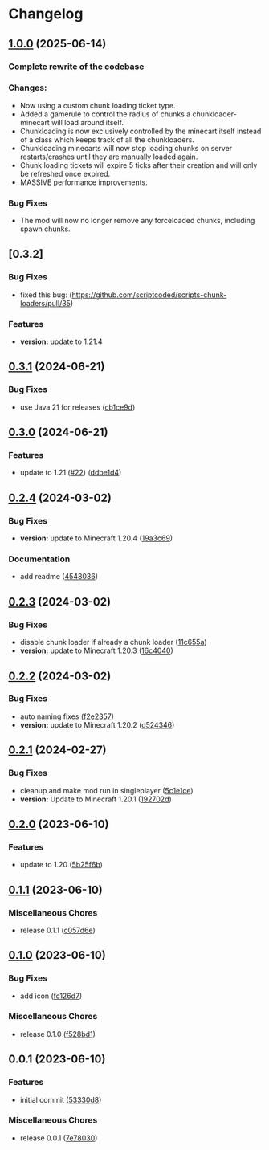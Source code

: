 # Changelog

## [1.0.0](https://github.com/DerBallo/chunkloading-minecarts) (2025-06-14)


### Complete rewrite of the codebase

### Changes:
* Now using a custom chunk loading ticket type.
* Added a gamerule to control the radius of chunks a chunkloader-minecart will load around itself.
* Chunkloading is now exclusively controlled by the minecart itself instead of a class which keeps track of all the chunkloaders.
* Chunkloading minecarts will now stop loading chunks on server restarts/crashes until they are manually loaded again.
* Chunk loading tickets will expire 5 ticks after their creation and will only be refreshed once expired.
* MASSIVE performance improvements.

### Bug Fixes
* The mod will now no longer remove any forceloaded chunks, including spawn chunks.

## [0.3.2]


### Bug Fixes

* fixed this bug: (https://github.com/scriptcoded/scripts-chunk-loaders/pull/35)

### Features

* **version:** update to 1.21.4

## [0.3.1](https://github.com/scriptcoded/scripts-chunk-loaders/compare/v0.3.0...v0.3.1) (2024-06-21)


### Bug Fixes

* use Java 21 for releases ([cb1ce9d](https://github.com/scriptcoded/scripts-chunk-loaders/commit/cb1ce9dc46d318eef45b5811629e8567fd88e101))

## [0.3.0](https://github.com/scriptcoded/scripts-chunk-loaders/compare/v0.2.4...v0.3.0) (2024-06-21)


### Features

* update to 1.21 ([#22](https://github.com/scriptcoded/scripts-chunk-loaders/issues/22)) ([ddbe1d4](https://github.com/scriptcoded/scripts-chunk-loaders/commit/ddbe1d448c161b55967b73de184700fa39f8d262))

## [0.2.4](https://github.com/scriptcoded/scripts-chunk-loaders/compare/v0.2.3...v0.2.4) (2024-03-02)


### Bug Fixes

* **version:** update to Minecraft 1.20.4 ([19a3c69](https://github.com/scriptcoded/scripts-chunk-loaders/commit/19a3c69f1d76960acd450703e79d0be7dd890251))


### Documentation

* add readme ([4548036](https://github.com/scriptcoded/scripts-chunk-loaders/commit/45480366082e72ac082e866a103aad06b2c6121a))

## [0.2.3](https://github.com/scriptcoded/scripts-chunk-loaders/compare/v0.2.2...v0.2.3) (2024-03-02)


### Bug Fixes

* disable chunk loader if already a chunk loader ([11c655a](https://github.com/scriptcoded/scripts-chunk-loaders/commit/11c655ae4a3f60618ddf1e156e0d1548c5802d1a))
* **version:** update to Minecraft 1.20.3 ([16c4040](https://github.com/scriptcoded/scripts-chunk-loaders/commit/16c40407118483837946b74338de848026c1ba11))

## [0.2.2](https://github.com/scriptcoded/scripts-chunk-loaders/compare/v0.2.1...v0.2.2) (2024-03-02)


### Bug Fixes

* auto naming fixes ([f2e2357](https://github.com/scriptcoded/scripts-chunk-loaders/commit/f2e2357035e0044b4fdced921807c2954756ee0e))
* **version:** update to Minecraft 1.20.2 ([d524346](https://github.com/scriptcoded/scripts-chunk-loaders/commit/d524346c19b9c8cca5b46d11ebc1f4a2e33c8e4a))

## [0.2.1](https://github.com/scriptcoded/scripts-chunk-loaders/compare/v0.2.0...v0.2.1) (2024-02-27)


### Bug Fixes

* cleanup and make mod run in singleplayer ([5c1e1ce](https://github.com/scriptcoded/scripts-chunk-loaders/commit/5c1e1ce6dc81c7abac513301f4be6ab555a05ee0))
* **version:** Update to Minecraft 1.20.1 ([192702d](https://github.com/scriptcoded/scripts-chunk-loaders/commit/192702d300f4508a7549476a9a386fb3d82131b8))

## [0.2.0](https://github.com/scriptcoded/scripts-chunk-loaders/compare/v0.1.1...v0.2.0) (2023-06-10)


### Features

* update to 1.20 ([5b25f6b](https://github.com/scriptcoded/scripts-chunk-loaders/commit/5b25f6b2cb366437234bb28d37383f172348b626))

## [0.1.1](https://github.com/scriptcoded/scripts-chunk-loaders/compare/v0.1.0...v0.1.1) (2023-06-10)


### Miscellaneous Chores

* release 0.1.1 ([c057d6e](https://github.com/scriptcoded/scripts-chunk-loaders/commit/c057d6eeb68813314db825b70c1ef3162261d008))

## [0.1.0](https://github.com/scriptcoded/scripts-chunk-loaders/compare/v0.0.1...v0.1.0) (2023-06-10)


### Bug Fixes

* add icon ([fc126d7](https://github.com/scriptcoded/scripts-chunk-loaders/commit/fc126d746d95fbcfe02122e9aee60af7334d318f))


### Miscellaneous Chores

* release 0.1.0 ([f528bd1](https://github.com/scriptcoded/scripts-chunk-loaders/commit/f528bd153195a138a34b3238ff122addbe947610))

## 0.0.1 (2023-06-10)


### Features

* initial commit ([53330d8](https://github.com/scriptcoded/scripts-chunk-loaders/commit/53330d84c999d8702adec61ff5b088fd7fc33ce9))


### Miscellaneous Chores

* release 0.0.1 ([7e78030](https://github.com/scriptcoded/scripts-chunk-loaders/commit/7e780307a4b1a406cfe61301e936bc0f1067cfd8))
